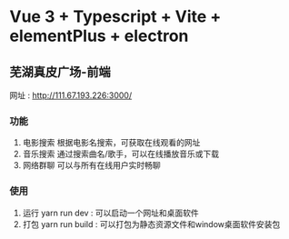 # Vue 3 + Typescript + Vite + elementPlus + electron

## 芜湖真皮广场-前端
网址 : http://111.67.193.226:3000/

### 功能
1. 电影搜索
根据电影名搜索，可获取在线观看的网址
2. 音乐搜索
通过搜索曲名/歌手，可以在线播放音乐或下载
3. 网络群聊
可以与所有在线用户实时畅聊

### 使用
1. 运行
yarn run dev : 可以启动一个网址和桌面软件
2. 打包
yarn run build : 可以打包为静态资源文件和window桌面软件安装包